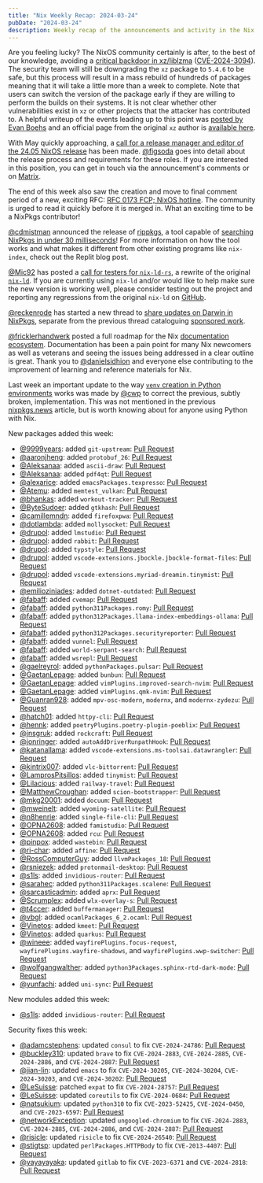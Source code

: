 ```yaml
---
title: "Nix Weekly Recap: 2024-03-24"
pubDate: "2024-03-24"
description: Weekly recap of the announcements and activity in the Nix community and on the NixPkgs package repository.
---
```


Are you feeling lucky? The NixOS community certainly is after, to the best of our knowledge, avoiding a [critical
backdoor in xz/liblzma](https://discourse.nixos.org/t/cve-2024-3094-malicious-code-in-xz-5-6-0-and-5-6-1-tarballs/42405) ([CVE-2024-3094](https://nvd.nist.gov/vuln/detail/CVE-2024-3094)).
The security team will still be downgrading the `xz` package to `5.4.6` to be safe, but this process will result in
a mass rebuild of hundreds of packages meaning that it will take a little more than a week to complete. Note that
users can switch the version of the package early if they are willing to perform the builds on their systems. It is
not clear whether other vulnerabilities exist in `xz` or other projects that the attacker has contributed to. A helpful
writeup of the events leading up to this point was [posted by Evan Boehs](https://boehs.org/node/everything-i-know-about-the-xz-backdoor) and an official page from the original `xz` author is [available here](https://tukaani.org/xz-backdoor/).

With May quickly approaching, a [call for a release manager and editor of the 24.05 NixOS release](https://discourse.nixos.org/t/24-05-call-for-release-manager-editor/42195) has been made. [@figsoda](https://discourse.nixos.org/u/figsoda) goes into detail about the release process and requirements for these roles. If you are interested in this position,
you can get in touch via the announcement's comments or on [Matrix](https://matrix.to/#/#nixos-release-management:nixos.org).

The end of this week also saw the creation and move to final comment period of a new, exciting RFC: [RFC 0173 FCP; NixOS hotline](https://discourse.nixos.org/t/rfc-0173-fcp-nixos-hotline/42536). The community is urged to read it
quickly before it is merged in. What an exciting time to be a NixPkgs contributor!

[@cdmistman](https://discourse.nixos.org/u/cdmistman) announced the release of [rippkgs](https://discourse.nixos.org/t/announcing-rippkgs-searching-nixpkgs-in-under-30-milliseconds/42381), a tool capable of
[searching NixPkgs in under 30 milliseconds](https://blog.replit.com/nixpkgs-search)! For more information on how
the tool works and what makes it different from other existing programs like `nix-index`, check out the Replit
blog post.

[@Mic92](https://discourse.nixos.org/u/Mic92) has posted a [call for testers for `nix-ld-rs`](https://discourse.nixos.org/u/Mic92), a rewrite of the original [`nix-ld`](https://github.com/Mic92/nix-ld). If you are currently using `nix-ld` and/or would like to help make sure the new version is working well, please consider testing out the project and
reporting any regressions from the original `nix-ld` on [GitHub](https://github.com/nix-community/nix-ld-rs).

[@reckenrode](https://discourse.nixos.org/u/reckenrode) has started a new thread to [share updates on Darwin in NixPkgs](https://discourse.nixos.org/t/darwin-updates-news/42249), separate from the previous thread cataloguing [sponsored work](https://discourse.nixos.org/t/nix-macos-monthly/12330).

[@fricklerhandwerk](https://discourse.nixos.org/u/fricklerhandwerk) posted a full roadmap for the Nix [documentation
ecosystem](https://discourse.nixos.org/t/a-roadmap-for-the-documentation-ecosystem/42328). Documentation has been
a pain point for many Nix newcomers as well as veterans and seeing the issues being addressed in a clear outline is great. Thank you to [@danielsidhion](https://discourse.nixos.org/u/danielsidhion) and everyone else contributing to
the improvement of learning and reference materials for Nix.

Last week an important update to the way [`venv` creation in Python environments](https://github.com/NixOS/nixpkgs/pull/297628) works was made by [@cwp](https://github.com/cwp) to correct the previous,
subtly broken, implementation. This was not mentioned in the previous [nixpkgs.news](https://nixpkgs.news) article, but is worth knowing about for anyone using Python with Nix.

New packages added this week:

- [@9999years](https://github.com/9999years): added `git-upstream`: [Pull Request](https://github.com/NixOS/nixpkgs/pull/299851)
- [@aaronjheng](https://github.com/aaronjheng): added `protobuf_26`: [Pull Request](https://github.com/NixOS/nixpkgs/pull/296425)
- [@Aleksanaa](https://github.com/Aleksanaa): added `ascii-draw`: [Pull Request](https://github.com/NixOS/nixpkgs/pull/300045)
- [@Aleksanaa](https://github.com/Aleksanaa): added `pdf4qt`: [Pull Request](https://github.com/NixOS/nixpkgs/pull/299514)
- [@alexarice](https://github.com/alexarice): added `emacsPackages.texpresso`: [Pull Request](https://github.com/NixOS/nixpkgs/pull/299977)
- [@Atemu](https://github.com/Atemu): added `memtest_vulkan`: [Pull Request](https://github.com/NixOS/nixpkgs/pull/296594)
- [@bhankas](https://github.com/bhankas): added `workout-tracker`: [Pull Request](https://github.com/NixOS/nixpkgs/pull/296361)
- [@ByteSudoer](https://github.com/ByteSudoer): added `gtkhash`: [Pull Request](https://github.com/NixOS/nixpkgs/pull/298192)
- [@camillemndn](https://github.com/camillemndn): added `firefoxpwa`: [Pull Request](https://github.com/NixOS/nixpkgs/pull/263404)
- [@dotlambda](https://github.com/dotlambda): added `mollysocket`: [Pull Request](https://github.com/NixOS/nixpkgs/pull/278981)
- [@drupol](https://github.com/drupol): added `lmstudio`: [Pull Request](https://github.com/NixOS/nixpkgs/pull/290399)
- [@drupol](https://github.com/drupol): added `rabbit`: [Pull Request](https://github.com/NixOS/nixpkgs/pull/300209)
- [@drupol](https://github.com/drupol): added `typstyle`: [Pull Request](https://github.com/NixOS/nixpkgs/pull/299932)
- [@drupol](https://github.com/drupol): added `vscode-extensions.jbockle.jbockle-format-files`: [Pull Request](https://github.com/NixOS/nixpkgs/pull/299950)
- [@drupol](https://github.com/drupol): added `vscode-extensions.myriad-dreamin.tinymist`: [Pull Request](https://github.com/NixOS/nixpkgs/pull/299929)
- [@emilioziniades](https://github.com/emilioziniades): added `dotnet-outdated`: [Pull Request](https://github.com/NixOS/nixpkgs/pull/299787)
- [@fabaff](https://github.com/fabaff): added `cvemap`: [Pull Request](https://github.com/NixOS/nixpkgs/pull/300332)
- [@fabaff](https://github.com/fabaff): added `python311Packages.romy`: [Pull Request](https://github.com/NixOS/nixpkgs/pull/300207)
- [@fabaff](https://github.com/fabaff): added `python312Packages.llama-index-embeddings-ollama`: [Pull Request](https://github.com/NixOS/nixpkgs/pull/299768)
- [@fabaff](https://github.com/fabaff): added `python312Packages.securityreporter`: [Pull Request](https://github.com/NixOS/nixpkgs/pull/300195)
- [@fabaff](https://github.com/fabaff): added `vunnel`: [Pull Request](https://github.com/NixOS/nixpkgs/pull/300197)
- [@fabaff](https://github.com/fabaff): added `world-serpant-search`: [Pull Request](https://github.com/NixOS/nixpkgs/pull/300264)
- [@fabaff](https://github.com/fabaff): added `wsrepl`: [Pull Request](https://github.com/NixOS/nixpkgs/pull/300320)
- [@gaelreyrol](https://github.com/gaelreyrol): added `pythonPackages.pulsar`: [Pull Request](https://github.com/NixOS/nixpkgs/pull/243288)
- [@GaetanLepage](https://github.com/GaetanLepage): added `bunbun`: [Pull Request](https://github.com/NixOS/nixpkgs/pull/299421)
- [@GaetanLepage](https://github.com/GaetanLepage): added `vimPlugins.improved-search-nvim`: [Pull Request](https://github.com/NixOS/nixpkgs/pull/299697)
- [@GaetanLepage](https://github.com/GaetanLepage): added `vimPlugins.qmk-nvim`: [Pull Request](https://github.com/NixOS/nixpkgs/pull/300336)
- [@Guanran928](https://github.com/Guanran928): added `mpv-osc-modern`, `modernx`, and `modernx-zydezu`: [Pull Request](https://github.com/NixOS/nixpkgs/pull/296835)
- [@hatch01](https://github.com/hatch01): added `httpy-cli`: [Pull Request](https://github.com/NixOS/nixpkgs/pull/291422)
- [@hennk](https://github.com/hennk): added `poetryPlugins.poetry-plugin-poeblix`: [Pull Request](https://github.com/NixOS/nixpkgs/pull/295651)
- [@jnsgruk](https://github.com/jnsgruk): added `rockcraft`: [Pull Request](https://github.com/NixOS/nixpkgs/pull/295646)
- [@jonringer](https://github.com/jonringer): added `autoAddDriverRunpathHook`: [Pull Request](https://github.com/NixOS/nixpkgs/pull/297212)
- [@katanallama](https://github.com/katanallama): added `vscode-extensions.ms-toolsai.datawrangler`: [Pull Request](https://github.com/NixOS/nixpkgs/pull/300261)
- [@kintrix007](https://github.com/kintrix007): added `vlc-bittorrent`: [Pull Request](https://github.com/NixOS/nixpkgs/pull/296950)
- [@LamprosPitsillos](https://github.com/LamprosPitsillos): added `tinymist`: [Pull Request](https://github.com/NixOS/nixpkgs/pull/298972)
- [@Lilacious](https://github.com/Lilacious): added `railway-travel`: [Pull Request](https://github.com/NixOS/nixpkgs/pull/299999)
- [@MatthewCroughan](https://github.com/MatthewCroughan): added `scion-bootstrapper`: [Pull Request](https://github.com/NixOS/nixpkgs/pull/299479)
- [@mkg20001](https://github.com/mkg20001): added `docuum`: [Pull Request](https://github.com/NixOS/nixpkgs/pull/296729)
- [@mweinelt](https://github.com/mweinelt): added `wyoming-satellite`: [Pull Request](https://github.com/NixOS/nixpkgs/pull/277407)
- [@n8henrie](https://github.com/n8henrie): added `single-file-cli`: [Pull Request](https://github.com/NixOS/nixpkgs/pull/283878)
- [@OPNA2608](https://github.com/OPNA2608): added `famistudio`: [Pull Request](https://github.com/NixOS/nixpkgs/pull/243238)
- [@OPNA2608](https://github.com/OPNA2608): added `rcu`: [Pull Request](https://github.com/NixOS/nixpkgs/pull/287775)
- [@pinpox](https://github.com/pinpox): added `wastebin`: [Pull Request](https://github.com/NixOS/nixpkgs/pull/287455)
- [@ri-char](https://github.com/ri-char): added `affine`: [Pull Request](https://github.com/NixOS/nixpkgs/pull/294925)
- [@RossComputerGuy](https://github.com/RossComputerGuy): added `llvmPackages_18`: [Pull Request](https://github.com/NixOS/nixpkgs/pull/296284)
- [@rsniezek](https://github.com/rsniezek): added `protonmail-desktop`: [Pull Request](https://github.com/NixOS/nixpkgs/pull/296127)
- [@s1ls](https://github.com/s1ls): added `invidious-router`: [Pull Request](https://github.com/NixOS/nixpkgs/pull/291384)
- [@sarahec](https://github.com/sarahec): added `python311Packages.scalene`: [Pull Request](https://github.com/NixOS/nixpkgs/pull/293107)
- [@sarcasticadmin](https://github.com/sarcasticadmin): added `aprx`: [Pull Request](https://github.com/NixOS/nixpkgs/pull/293890)
- [@Scrumplex](https://github.com/Scrumplex): added `wlx-overlay-s`: [Pull Request](https://github.com/NixOS/nixpkgs/pull/292657)
- [@t4ccer](https://github.com/t4ccer): added `buffermanager`: [Pull Request](https://github.com/NixOS/nixpkgs/pull/276937)
- [@vbgl](https://github.com/vbgl): added `ocamlPackages_6_2.ocaml`: [Pull Request](https://github.com/NixOS/nixpkgs/pull/298967)
- [@Vinetos](https://github.com/Vinetos): added `kmeet`: [Pull Request](https://github.com/NixOS/nixpkgs/pull/292303)
- [@Vinetos](https://github.com/Vinetos): added `quarkus`: [Pull Request](https://github.com/NixOS/nixpkgs/pull/298149)
- [@wineee](https://github.com/wineee): added `wayfirePlugins.focus-request`, `wayfirePlugins.wayfire-shadows`, and `wayfirePlugins.wwp-switcher`: [Pull Request](https://github.com/NixOS/nixpkgs/pull/296824)
- [@wolfgangwalther](https://github.com/wolfgangwalther): added `python3Packages.sphinx-rtd-dark-mode`: [Pull Request](https://github.com/NixOS/nixpkgs/pull/296444)
- [@yunfachi](https://github.com/yunfachi): added `uni-sync`: [Pull Request](https://github.com/NixOS/nixpkgs/pull/295236)

New modules added this week:

- [@s1ls](https://github.com/s1ls): added `invidious-router`: [Pull Request](https://github.com/NixOS/nixpkgs/pull/299866)

Security fixes this week:

- [@adamcstephens](https://github.com/adamcstephens): updated `consul` to fix `CVE-2024-24786`: [Pull Request](https://github.com/NixOS/nixpkgs/pull/300155)
- [@buckley310](https://github.com/buckley310): updated `brave` to fix `CVE-2024-2883`, `CVE-2024-2885`, `CVE-2024-2886`, and `CVE-2024-2887`: [Pull Request](https://github.com/NixOS/nixpkgs/pull/299547)
- [@jian-lin](https://github.com/jian-lin): updated `emacs` to fix `CVE-2024-30205`, `CVE-2024-30204`, `CVE-2024-30203`, and `CVE-2024-30202`: [Pull Request](https://github.com/NixOS/nixpkgs/pull/298664)
- [@LeSuisse](https://github.com/LeSuisse): patched `expat` to fix `CVE-2024-28757`: [Pull Request](https://github.com/NixOS/nixpkgs/pull/299306)
- [@LeSuisse](https://github.com/LeSuisse): updated `coreutils` to fix `CVE-2024-0684`: [Pull Request](https://github.com/NixOS/nixpkgs/pull/300310)
- [@natsukium](https://github.com/natsukium): updated `python310` to fix `CVE-2023-52425`, `CVE-2024-0450`, and `CVE-2023-6597`: [Pull Request](https://github.com/NixOS/nixpkgs/pull/299125)
- [@networkException](https://github.com/networkException): updated `ungoogled-chromium` to fix `CVE-2024-2883`, `CVE-2024-2885`, `CVE-2024-2886`, and `CVE-2024-2887`: [Pull Request](https://github.com/NixOS/nixpkgs/pull/299806)
- [@risicle](https://github.com/risicle): updated `risicle` to fix `CVE-2024-26540`: [Pull Request](https://github.com/NixOS/nixpkgs/pull/300303)
- [@stigtsp](https://github.com/stigtsp): updated `perlPackages.HTTPBody` to fix `CVE-2013-4407`: [Pull Request](https://github.com/NixOS/nixpkgs/pull/300461)
- [@yayayayaka](https://github.com/yayayayaka): updated `gitlab` to fix `CVE-2023-6371` and `CVE-2024-2818`: [Pull Request](https://github.com/NixOS/nixpkgs/pull/298726)

